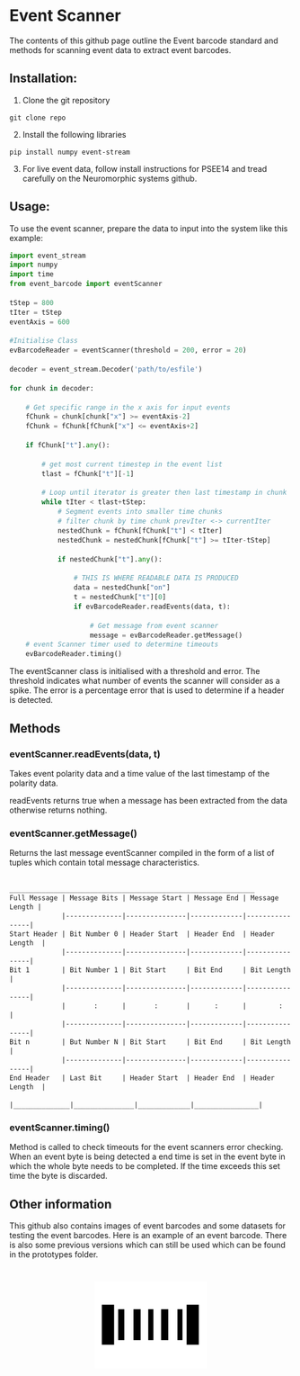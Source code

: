 # Event Scanner

The contents of this github page outline the Event barcode standard and methods for scanning event data to extract event barcodes.

## Installation:

1. Clone the git repository
```
git clone repo
```

2. Install the following libraries

```
pip install numpy event-stream
```

3. For live event data, follow install instructions for PSEE14 and tread carefully on the Neuromorphic systems github.

## Usage:

To use the event scanner, prepare the data to input into the system like this example:

```python
import event_stream
import numpy
import time
from event_barcode import eventScanner

tStep = 800
tIter = tStep
eventAxis = 600

#Initialise Class
evBarcodeReader = eventScanner(threshold = 200, error = 20)

decoder = event_stream.Decoder('path/to/esfile')

for chunk in decoder:
    
    # Get specific range in the x axis for input events
    fChunk = chunk[chunk["x"] >= eventAxis-2]
    fChunk = fChunk[fChunk["x"] <= eventAxis+2]

    if fChunk["t"].any():
        
        # get most current timestep in the event list
        tlast = fChunk["t"][-1]

        # Loop until iterator is greater then last timestamp in chunk
        while tIter < tlast+tStep:
            # Segment events into smaller time chunks
            # filter chunk by time chunk prevIter <-> currentIter
            nestedChunk = fChunk[fChunk["t"] < tIter]
            nestedChunk = nestedChunk[fChunk["t"] >= tIter-tStep]

            if nestedChunk["t"].any():

                # THIS IS WHERE READABLE DATA IS PRODUCED
                data = nestedChunk["on"]
                t = nestedChunk["t"][0]
                if evBarcodeReader.readEvents(data, t):

                    # Get message from event scanner
                    message = evBarcodeReader.getMessage()
    # event Scanner timer used to determine timeouts
    evBarcodeReader.timing()
```

The eventScanner class is initialised with a threshold and error. The threshold indicates what number of events the scanner will consider as a spike. The error is a percentage error that is used to determine if a header is detected.

## Methods

### eventScanner.readEvents(data, t)

Takes event polarity data and a time value of the last timestamp of the polarity data.

readEvents returns true when a message has been extracted from the data otherwise returns nothing.

### eventScanner.getMessage()

Returns the last message eventScanner compiled in the form of a list of tuples which contain total message characteristics.

```
              _____________________________________________________________
Full Message | Message Bits | Message Start | Message End | Message Length |
             |--------------|---------------|-------------|----------------|
Start Header | Bit Number 0 | Header Start  | Header End  | Header Length  |
             |--------------|---------------|-------------|----------------|
Bit 1        | Bit Number 1 | Bit Start     | Bit End     | Bit Length     |
             |--------------|---------------|-------------|----------------|
             |       :      |       :       |      :      |        :       |
             |--------------|---------------|-------------|----------------|
Bit n        | But Number N | Bit Start     | Bit End     | Bit Length     |
             |--------------|---------------|-------------|----------------|
End Header   | Last Bit     | Header Start  | Header End  | Header Length  |
             |______________|_______________|_____________|________________|

```

### eventScanner.timing()

Method is called to check timeouts for the event scanners error checking. When an event byte is being detected a end time is set in the event byte in which the whole byte needs to be completed. If the time exceeds this set time the byte is discarded.

## Other information

This github also contains images of event barcodes and some datasets for testing the event barcodes. Here is an example of an event barcode. There is also some previous versions which can still be used which can be found in the prototypes folder.

<h1  align="center">
<img width="200" src="Images/Barcode%202.png" alt="Material Bread logo">
</h1>